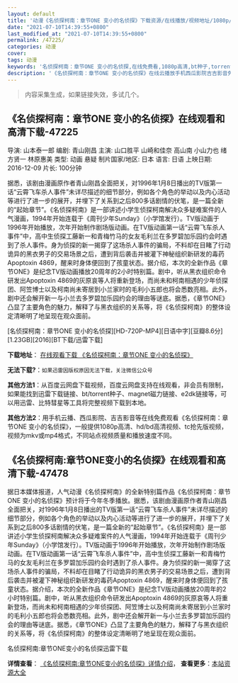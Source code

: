 ```yaml
---
layout: default
title: '动漫《名侦探柯南：章节ONE 变小的名侦探》下载资源/在线播放/视频地址/1080p/高清/蓝光'
date: "2021-07-10T14:39:55+0800"
last_modified_at: "2021-07-10T14:39:55+0800"
permalink: /47225/
categories: 动漫
cover:
tags: 动漫
keywords: '名侦探柯南：章节ONE 变小的名侦探,在线免费看,1080p高清,bt种子,torrent,百度云盘,magnet,磁力链,迅雷下载资源'
description: '《名侦探柯南：章节ONE 变小的名侦探》在线云播放手机西瓜影院吉吉影音免费看，1080p高清bd/hd未删减完整版和tc抢先枪版，mkv/mp4格式，附带bt/torrent种子、magnet/磁力链、百度云盘、网盘资源迅雷下载链接'
---
```


>内容采集生成，如果链接失效，多试几个。


## 《名侦探柯南：章节ONE 变小的名侦探》在线观看和高清下载-47225

导演: 山本泰一郎 编剧: 青山刚昌 主演: 山口胜平 山崎和佳奈 高山南 小山力也 绪方贤一 林原惠美 类型: 动画 悬疑 制片国家/地区: 日本 语言: 日语 上映日期: 2016-12-09 片长: 100分钟

据悉，该剧由漫画原作者青山刚昌全面把关，对1996年1月8日播出的TV版第一话“云霄飞车杀人事件”未详尽描述的细节部分，例如各个角色的举动以及内心活动等进行了进一步的展开，并埋下了关系到之后800多话剧情的伏笔，是一篇全新的“起始章节”。《名侦探柯南》是一部讲述小学生侦探柯南解决众多疑难案件的人气漫画，1994年开始连载于《周刊少年Sunday》（小学馆发行）。TV版动画于1996年开始播放，次年开始制作剧场版动画。在TV版动画第一话“云霄飞车杀人事件”中，高中生侦探工藤新一和青梅竹马的女友毛利兰在多罗碧加乐园约会时遇到了杀人事件。身为侦探的新一揭穿了这场杀人事件的骗局，不料却在目睹了行动诡异的黑衣男子的交易场景之后，遭到背后袭击并被灌下神秘组织新研发的毒药Apoptoxin 4869，醒来时身体便回到了孩童状态。据介绍，本次的全新作品《章节ONE》是纪念TV版动画播放20周年的2小时特别篇。剧中，听从黑衣组织命令研发出Apoptoxin 4869的灰原哀等人将重新登场，而尚未和柯南相遇的少年侦探团、阿笠博士以及柯南尚未寄居到小兰家时的毛利小五郎也将会悉数亮相。此外，剧中还会解开新一与小兰去多罗碧加乐园约会的理由等谜底。据悉，《章节ONE》凸显了主要角色的魅力，解释了与黑衣组织的关系等，将《名侦探柯南》的整体设定清晰明了地呈现在观众面前。


[名侦探柯南：章节ONE 变小的名侦探][HD-720P-MP4][日语中字][豆瓣8.6分][1.23GB][2016][BT下载/迅雷下载]

**下载地址**： [在线观看下载 《名侦探柯南：章节ONE 变小的名侦探》](https://www.btdx8.com/torrent/detective_conan_2016.html) 


**无法下载?**：`如果迅雷因版权原因无法下载，关注微信公众号 `

**其他方法1**：从百度云网盘下载视频，百度云网盘支持在线观看，非会员有限制，如果能找到迅雷下载链接、bt/torrent种子、magnet磁力链接、e2dk链接等，可以用迅雷、比特彗星等工具将完整视频下载到本地。

**其他方法2**：用手机云播、西瓜影院、吉吉影音等在线免费观看《名侦探柯南：章节ONE 变小的名侦探》，一般提供1080p高清、hd/bd高清视频、tc抢先版视频，视频为mkv或mp4格式，不同站点视频质量和播放速度不同。


## 《名侦探柯南:章节ONE变小的名侦探》在线观看和高清下载-47478

据日本媒体报道，人气动漫《名侦探柯南》的全新特别篇作品《名侦探柯南：章节ONE 变小的名侦探》预计将于今年冬季播放。据悉，该剧由漫画原作者青山刚昌全面把关，对1996年1月8日播出的TV版第一话“云霄飞车杀人事件”未详尽描述的细节部分，例如各个角色的举动以及内心活动等进行了进一步的展开，并埋下了关系到之后800多话剧情的伏笔，是一篇全新的“起始章节”。《名侦探柯南》是一部讲述小学生侦探柯南解决众多疑难案件的人气漫画，1994年开始连载于《周刊少年Sunday》（小学馆发行）。TV版动画于1996年开始播放，次年开始制作剧场版动画。在TV版动画第一话“云霄飞车杀人事件”中，高中生侦探工藤新一和青梅竹马的女友毛利兰在多罗碧加乐园约会时遇到了杀人事件。身为侦探的新一揭穿了这场杀人事件的骗局，不料却在目睹了行动诡异的黑衣男子的交易场景之后，遭到背后袭击并被灌下神秘组织新研发的毒药Apoptoxin 4869，醒来时身体便回到了孩童状态。据介绍，本次的全新作品《章节ONE》是纪念TV版动画播放20周年的2小时特别篇。剧中，听从黑衣组织命令研发出Apoptoxin 4869的灰原哀等人将重新登场，而尚未和柯南相遇的少年侦探团、阿笠博士以及柯南尚未寄居到小兰家时的毛利小五郎也将会悉数亮相。此外，剧中还会解开新一与小兰去多罗碧加乐园约会的理由等谜底。据悉，《章节ONE》凸显了主要角色的魅力，解释了与黑衣组织的关系等，将《名侦探柯南》的整体设定清晰明了地呈现在观众面前。


名侦探柯南:章节ONE变小的名侦探迅雷下载

**详情查看**： [《名侦探柯南:章节ONE变小的名侦探》详情介绍](/movie/47478/)， **查看更多**：[本站资源大全](/movie/t/all/)

